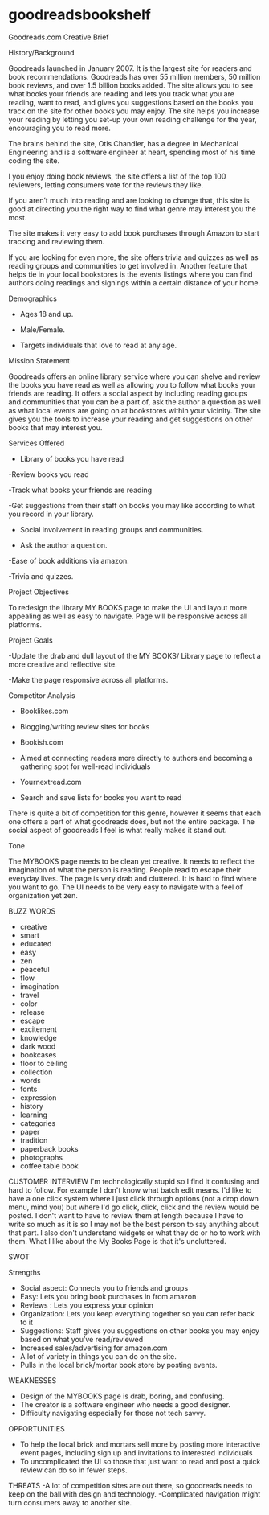# goodreadsbookshelf
Goodreads.com Creative Brief

History/Background

Goodreads launched in January 2007.  It is the largest site for readers and book recommendations. Goodreads has over 55 million members, 50 million book reviews, and over 1.5 billion books added.  The site allows you to see what books your friends are reading and lets you track what you are reading, want to read, and gives you suggestions based on the books you track on the site for other books you may enjoy. The site helps you increase your reading by letting you set-up your own reading challenge for the year, encouraging you to read more.  

The brains behind the site, Otis Chandler, has a degree in Mechanical Engineering and is a software engineer at heart, spending most of his time coding the site.

I you enjoy doing book reviews, the site offers a list of the top 100 reviewers, letting consumers vote for the reviews they like.  

If you aren’t much into reading and are looking to change that, this site is good at directing you the right way to find what genre may interest you the most.

The site makes it very easy to add book purchases through Amazon to start tracking and reviewing them.

If you are looking for even more, the site offers trivia and quizzes as well as reading groups and communities to get involved in. Another feature that helps tie in your local bookstores is the events listings where you can find authors doing readings and signings within a certain distance of your home.

Demographics

- Ages 18 and up.

- Male/Female.

- Targets individuals that love to read at any age.  


Mission Statement

Goodreads offers an online library service where you can shelve and review the books you have read as well as allowing you to follow what books your friends are reading. It offers a social aspect by including reading groups and communities that you can be a part of, ask the author a question as well as what local events are going on at bookstores within your vicinity.  The site gives you the tools to increase your reading and get suggestions on other books that may interest you.

Services Offered

- Library of books you have read

-Review books you read

-Track what books your friends are reading

-Get suggestions from their staff on books you may like according to what you record in your library.

- Social involvement in reading groups and communities.

- Ask the author a question.

-Ease of book additions via amazon.

-Trivia and quizzes.



Project Objectives

To redesign the library MY BOOKS page to make the UI and layout more appealing as well as easy to navigate. Page will be responsive across all platforms.

Project Goals

-Update the drab and dull layout of the MY BOOKS/ Library page to reflect a more creative and reflective site.  

-Make the page responsive across all platforms.

Competitor Analysis

- Booklikes.com
* Blogging/writing review sites for books
- Bookish.com
* Aimed at connecting readers more directly to authors and becoming a gathering spot for well-read individuals
- Yournextread.com
* Search and save lists for books you want to read

There is quite a bit of competition for this genre, however it seems that each one offers a part of what goodreads does, but not the entire package.  The social aspect of goodreads I feel is what really makes it stand out.

Tone

The MYBOOKS page needs to be clean yet creative.  It needs to reflect the imagination of what the person is reading. People read to escape their everyday lives.  The page is very drab and cluttered. It is hard to find where you want to go. The UI needs to be very easy to navigate with a feel of organization yet zen.


BUZZ WORDS


* creative
* smart
* educated
* easy
* zen
* peaceful
* flow
* imagination
* travel
* color
* release
* escape
* excitement
* knowledge
* dark wood
* bookcases
* floor to ceiling
* collection
* words
* fonts
* expression
* history
* learning
* categories
* paper
* tradition
* paperback books
* photographs
* coffee table book

CUSTOMER INTERVIEW
I'm technologically stupid so I find it confusing and hard to follow. For example I don't know what batch edit means. I'd like to have a one click system where I just click through options (not a drop down menu, mind you) but where I'd go click, click, click and the review would be posted. I don't want to have to review them at length because I have to write so much as it is so I may not be the best person to say anything about that part. I also don't understand widgets or what they do or ho to work with them. What I like about the My Books Page is that it's uncluttered.

SWOT

Strengths
- Social aspect: Connects you to friends and groups
- Easy: Lets you bring book purchases in from amazon
- Reviews : Lets you express your opinion
- Organization: Lets you keep everything together so you can refer back to it
- Suggestions: Staff gives you suggestions on other books you may enjoy based on what you’ve read/reviewed
- Increased sales/advertising for amazon.com
- A lot of variety in things you can do on the site.
- Pulls in the local brick/mortar book store by posting events.

WEAKNESSES
- Design of the MYBOOKS page is drab, boring, and confusing.
- The creator is a software engineer who needs a good designer.
- Difficulty navigating especially for those not tech savvy.

OPPORTUNITIES
- To help the local brick and mortars sell more by posting more interactive event pages, including sign up and invitations to interested individuals
- To uncomplicated the UI so those that just want to read and post a quick review can do so in fewer steps.

THREATS
-A lot of competition sites are out there, so goodreads needs to keep on the ball with design and technology.
-Complicated navigation might turn consumers away to another site.
